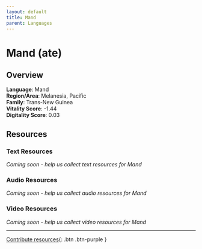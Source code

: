 ```yaml
---
layout: default
title: Mand
parent: Languages
---
```


# Mand (ate)

## Overview

**Language**: Mand  
**Region/Area**: Melanesia, Pacific  
**Family**: Trans-New Guinea  
**Vitality Score**: -1.44  
**Digitality Score**: 0.03  

## Resources

### Text Resources
*Coming soon - help us collect text resources for Mand*

### Audio Resources
*Coming soon - help us collect audio resources for Mand*

### Video Resources
*Coming soon - help us collect video resources for Mand*

---

[Contribute resources](https://fairtrain.github.io/){: .btn .btn-purple }
